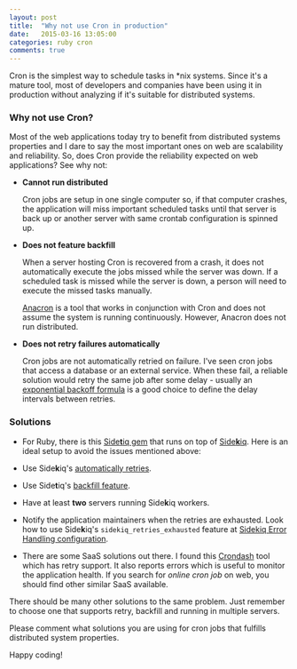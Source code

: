 ```yaml
---
layout: post
title:  "Why not use Cron in production"
date:   2015-03-16 13:05:00
categories: ruby cron
comments: true
---
```

Cron is the simplest way to schedule tasks in \*nix systems. Since it's a
mature tool, most of developers and companies have been using it in production
without analyzing if it's suitable for distributed systems.

### Why not use Cron?

Most of the web applications today try to benefit from distributed systems
properties and I dare to say the most important ones on web are scalability and
reliability. So, does Cron provide the reliability expected on web applications?
See why not:

*    **Cannot run distributed**

     Cron jobs are setup in one single computer so, if that computer crashes, the
application will miss important scheduled tasks until that server is back up or
another server with same crontab configuration is spinned up.

*    **Does not feature backfill**

     When a server hosting Cron is recovered from a crash, it does not
automatically execute the jobs missed while the server was down. If a scheduled task is missed
while the server is down, a person will need to execute the missed tasks manually.

     [Anacron](http://en.wikipedia.org/wiki/Anacron) is a tool that works in conjunction
with Cron and does not assume the system is running continuously. However, Anacron
does not run distributed.

*    **Does not retry failures automatically**

     Cron jobs are not automatically retried on failure. I've seen cron jobs that
access a database or an external service. When these fail, a reliable solution
would retry the same job after some delay - usually an [exponential backoff formula](http://en.wikipedia.org/wiki/Exponential_backoff) is a good choice to define the delay intervals between retries.

### Solutions

*    For Ruby, there is this [Side<strong>t</strong>iq gem](https://github.com/tobiassvn/sidetiq)
that runs on top of [Side<strong>k</strong>iq](https://github.com/mperham/sidekiq).
Here is an ideal setup to avoid the issues mentioned above:

  * Use Side<strong>k</strong>iq's [automatically retries](https://github.com/mperham/sidekiq/wiki/Advanced-Options#workers).

  * Use Side<strong>t</strong>iq's [backfill feature](https://github.com/tobiassvn/sidetiq/wiki/Backfills).

  * Have at least **two** servers running Side<strong>k</strong>iq workers.

  * Notify the application maintainers when the retries are exhausted. Look how
to use Side<strong>k</strong>iq's `sidekiq_retries_exhausted` feature at
[Sidekiq Error Handling configuration](https://github.com/mperham/sidekiq/wiki/Error-Handling#configuration).

*    There are some SaaS solutions out there. I found this [Crondash](https://crondash.com)
tool which has retry support. It also reports errors which is useful to monitor the application
health. If you search for *online cron job* on web, you should find other similar SaaS available.

There should be many other solutions to the same problem. Just remember to choose
one that supports retry, backfill and running in multiple servers.

Please comment what solutions you are using for cron jobs that fulfills
distributed system properties.

Happy coding!
